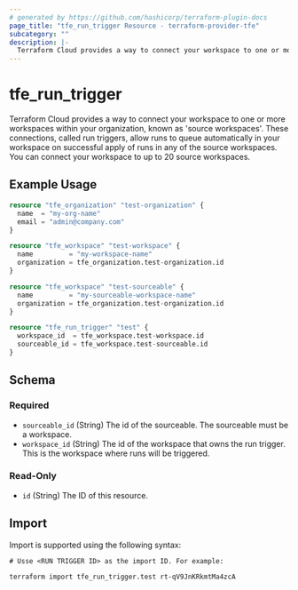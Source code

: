 ```yaml
---
# generated by https://github.com/hashicorp/terraform-plugin-docs
page_title: "tfe_run_trigger Resource - terraform-provider-tfe"
subcategory: ""
description: |-
  Terraform Cloud provides a way to connect your workspace to one or more workspaces within your organization, known as 'source workspaces'. These connections, called run triggers, allow runs to queue automatically in your workspace on successful apply of runs in any of the source workspaces. You can connect your workspace to up to 20 source workspaces.
---
```


# tfe_run_trigger

Terraform Cloud provides a way to connect your workspace to one or more workspaces within your organization, known as 'source workspaces'. These connections, called run triggers, allow runs to queue automatically in your workspace on successful apply of runs in any of the source workspaces. You can connect your workspace to up to 20 source workspaces.

## Example Usage 

```terraform
resource "tfe_organization" "test-organization" {
  name  = "my-org-name"
  email = "admin@company.com"
}

resource "tfe_workspace" "test-workspace" {
  name         = "my-workspace-name"
  organization = tfe_organization.test-organization.id
}

resource "tfe_workspace" "test-sourceable" {
  name         = "my-sourceable-workspace-name"
  organization = tfe_organization.test-organization.id
}

resource "tfe_run_trigger" "test" {
  workspace_id  = tfe_workspace.test-workspace.id
  sourceable_id = tfe_workspace.test-sourceable.id
}
```

<!-- schema generated by tfplugindocs -->
## Schema

### Required

- `sourceable_id` (String) The id of the sourceable. The sourceable must be a workspace.
- `workspace_id` (String) The id of the workspace that owns the run trigger. This is the workspace where runs will be triggered.

### Read-Only

- `id` (String) The ID of this resource.

## Import

Import is supported using the following syntax:

```shell
# Usse <RUN TRIGGER ID> as the import ID. For example:

terraform import tfe_run_trigger.test rt-qV9JnKRkmtMa4zcA
```
